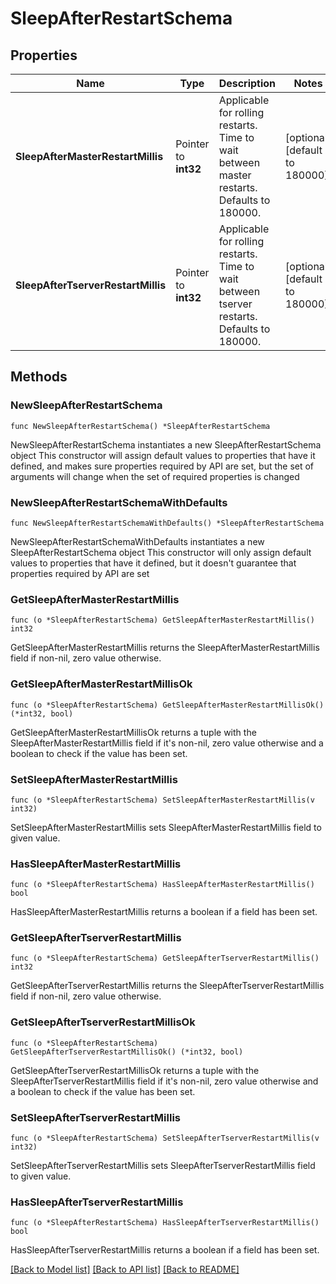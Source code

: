 # SleepAfterRestartSchema

## Properties

Name | Type | Description | Notes
------------ | ------------- | ------------- | -------------
**SleepAfterMasterRestartMillis** | Pointer to **int32** | Applicable for rolling restarts. Time to wait between master restarts. Defaults to 180000. | [optional] [default to 180000]
**SleepAfterTserverRestartMillis** | Pointer to **int32** | Applicable for rolling restarts. Time to wait between tserver restarts. Defaults to 180000. | [optional] [default to 180000]

## Methods

### NewSleepAfterRestartSchema

`func NewSleepAfterRestartSchema() *SleepAfterRestartSchema`

NewSleepAfterRestartSchema instantiates a new SleepAfterRestartSchema object
This constructor will assign default values to properties that have it defined,
and makes sure properties required by API are set, but the set of arguments
will change when the set of required properties is changed

### NewSleepAfterRestartSchemaWithDefaults

`func NewSleepAfterRestartSchemaWithDefaults() *SleepAfterRestartSchema`

NewSleepAfterRestartSchemaWithDefaults instantiates a new SleepAfterRestartSchema object
This constructor will only assign default values to properties that have it defined,
but it doesn't guarantee that properties required by API are set

### GetSleepAfterMasterRestartMillis

`func (o *SleepAfterRestartSchema) GetSleepAfterMasterRestartMillis() int32`

GetSleepAfterMasterRestartMillis returns the SleepAfterMasterRestartMillis field if non-nil, zero value otherwise.

### GetSleepAfterMasterRestartMillisOk

`func (o *SleepAfterRestartSchema) GetSleepAfterMasterRestartMillisOk() (*int32, bool)`

GetSleepAfterMasterRestartMillisOk returns a tuple with the SleepAfterMasterRestartMillis field if it's non-nil, zero value otherwise
and a boolean to check if the value has been set.

### SetSleepAfterMasterRestartMillis

`func (o *SleepAfterRestartSchema) SetSleepAfterMasterRestartMillis(v int32)`

SetSleepAfterMasterRestartMillis sets SleepAfterMasterRestartMillis field to given value.

### HasSleepAfterMasterRestartMillis

`func (o *SleepAfterRestartSchema) HasSleepAfterMasterRestartMillis() bool`

HasSleepAfterMasterRestartMillis returns a boolean if a field has been set.

### GetSleepAfterTserverRestartMillis

`func (o *SleepAfterRestartSchema) GetSleepAfterTserverRestartMillis() int32`

GetSleepAfterTserverRestartMillis returns the SleepAfterTserverRestartMillis field if non-nil, zero value otherwise.

### GetSleepAfterTserverRestartMillisOk

`func (o *SleepAfterRestartSchema) GetSleepAfterTserverRestartMillisOk() (*int32, bool)`

GetSleepAfterTserverRestartMillisOk returns a tuple with the SleepAfterTserverRestartMillis field if it's non-nil, zero value otherwise
and a boolean to check if the value has been set.

### SetSleepAfterTserverRestartMillis

`func (o *SleepAfterRestartSchema) SetSleepAfterTserverRestartMillis(v int32)`

SetSleepAfterTserverRestartMillis sets SleepAfterTserverRestartMillis field to given value.

### HasSleepAfterTserverRestartMillis

`func (o *SleepAfterRestartSchema) HasSleepAfterTserverRestartMillis() bool`

HasSleepAfterTserverRestartMillis returns a boolean if a field has been set.


[[Back to Model list]](../README.md#documentation-for-models) [[Back to API list]](../README.md#documentation-for-api-endpoints) [[Back to README]](../README.md)


